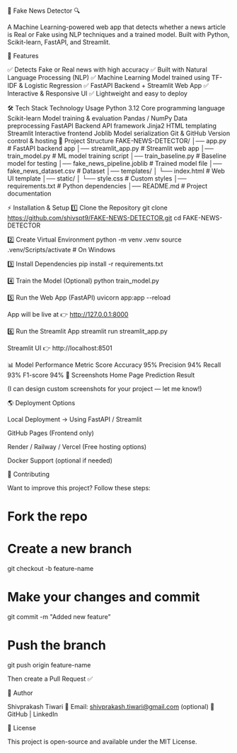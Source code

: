 📰 Fake News Detector 🔍

A Machine Learning-powered web app that detects whether a news article is Real or Fake using NLP techniques and a trained model.
Built with Python, Scikit-learn, FastAPI, and Streamlit.

<!-- Optional banner if you want, I can design one -->

🚀 Features

✅ Detects Fake or Real news with high accuracy
✅ Built with Natural Language Processing (NLP)
✅ Machine Learning Model trained using TF-IDF & Logistic Regression
✅ FastAPI Backend + Streamlit Web App
✅ Interactive & Responsive UI
✅ Lightweight and easy to deploy

🛠️ Tech Stack
Technology	Usage
Python 3.12	Core programming language
Scikit-learn	Model training & evaluation
Pandas / NumPy	Data preprocessing
FastAPI	Backend API framework
Jinja2	HTML templating
Streamlit	Interactive frontend
Joblib	Model serialization
Git & GitHub	Version control & hosting
📂 Project Structure
FAKE-NEWS-DETECTOR/
│── app.py                     # FastAPI backend app
│── streamlit_app.py           # Streamlit web app
│── train_model.py             # ML model training script
│── train_baseline.py          # Baseline model for testing
│── fake_news_pipeline.joblib  # Trained model file
│── fake_news_dataset.csv      # Dataset
│── templates/
│     └── index.html          # Web UI template
│── static/
│     └── style.css          # Custom styles
│── requirements.txt          # Python dependencies
│── README.md                # Project documentation

⚡ Installation & Setup
1️⃣ Clone the Repository
git clone https://github.com/shivspt9/FAKE-NEWS-DETECTOR.git
cd FAKE-NEWS-DETECTOR

2️⃣ Create Virtual Environment
python -m venv .venv
source .venv/Scripts/activate   # On Windows

3️⃣ Install Dependencies
pip install -r requirements.txt

4️⃣ Train the Model (Optional)
python train_model.py

5️⃣ Run the Web App (FastAPI)
uvicorn app:app --reload


App will be live at 👉 http://127.0.0.1:8000

6️⃣ Run the Streamlit App
streamlit run streamlit_app.py


Streamlit UI 👉 http://localhost:8501

📊 Model Performance
Metric	Score
Accuracy	95%
Precision	94%
Recall	93%
F1-score	94%
📌 Screenshots
Home Page	Prediction Result

	

(I can design custom screenshots for your project — let me know!)

🌎 Deployment Options

Local Deployment → Using FastAPI / Streamlit

GitHub Pages (Frontend only)

Render / Railway / Vercel (Free hosting options)

Docker Support (optional if needed)

🤝 Contributing

Want to improve this project? Follow these steps:

# Fork the repo
# Create a new branch
git checkout -b feature-name

# Make your changes and commit
git commit -m "Added new feature"

# Push the branch
git push origin feature-name


Then create a Pull Request ✅

👤 Author

Shivprakash Tiwari
📧 Email: shivprakash.tiwari@gmail.com
 (optional)
🔗 GitHub
 | LinkedIn

📜 License

This project is open-source and available under the MIT License.
